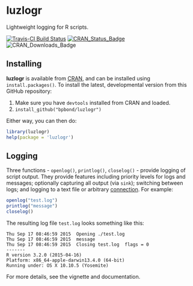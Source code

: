# luzlogr
Lightweight logging for R scripts.

[![Travis-CI Build Status](https://travis-ci.org/bpbond/luzlogr.svg?branch=master)](https://travis-ci.org/bpbond/luzlogr)
[![CRAN_Status_Badge](http://www.r-pkg.org/badges/version/luzlogr)](http://cran.r-project.org/web/packages/luzlogr)
![CRAN_Downloads_Badge](http://cranlogs.r-pkg.org/badges/luzlogr)

## Installing

**luzlogr** is available from [CRAN](http://cran.r-project.org/web/packages/luzlogr/index.html), and can be installed using `install.packages()`. To install the latest, developmental version from this GitHub repository:

1. Make sure you have `devtools` installed from CRAN and loaded.
2. `install_github("bpbond/luzlogr")`

Either way, you can then do:
```R
library(luzlogr)
help(package = 'luzlogr')
```

## Logging

Three functions - `openlog()`, `printlog()`, `closelog()` - provide logging of script output. They provide features including priority levels for logs and messages; optionally capturing all output (via `sink`); switching between logs; and logging to a text file or arbitrary [connection](https://stat.ethz.ch/R-manual/R-devel/library/base/html/connections.html). For example:
```R
openlog("test.log")
printlog("message")
closelog()
```
The resulting log file `test.log` looks something like this:
```
Thu Sep 17 08:46:59 2015  Opening ./test.log
Thu Sep 17 08:46:59 2015  message
Thu Sep 17 08:46:59 2015  Closing test.log  flags = 0
-------
R version 3.2.0 (2015-04-16)
Platform: x86_64-apple-darwin13.4.0 (64-bit)
Running under: OS X 10.10.5 (Yosemite)
```

For more details, see the vignette and documentation.
